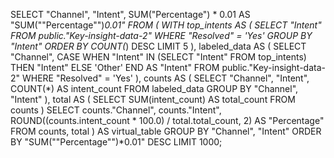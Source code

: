 SELECT "Channel", "Intent", SUM("Percentage") * 0.01 AS "SUM(""Percentage"")*0.01"
FROM (
  WITH top_intents AS (
    SELECT "Intent"
    FROM public."Key-insight-data-2"
    WHERE "Resolved" = 'Yes'
    GROUP BY "Intent"
    ORDER BY COUNT(*) DESC
    LIMIT 5
  ),
  labeled_data AS (
    SELECT
      "Channel",
      CASE 
        WHEN "Intent" IN (SELECT "Intent" FROM top_intents) THEN "Intent"
        ELSE 'Other'
      END AS "Intent"
    FROM public."Key-insight-data-2"
    WHERE "Resolved" = 'Yes'
  ),
  counts AS (
    SELECT 
      "Channel",
      "Intent", 
      COUNT(*) AS intent_count
    FROM labeled_data
    GROUP BY "Channel", "Intent"
  ),
  total AS (
    SELECT 
      SUM(intent_count) AS total_count 
    FROM counts
  )
  SELECT 
    counts."Channel",
    counts."Intent",
    ROUND((counts.intent_count * 100.0) / total.total_count, 2) AS "Percentage"
  FROM counts, total
) AS virtual_table
GROUP BY "Channel", "Intent"
ORDER BY "SUM(""Percentage"")*0.01" DESC
LIMIT 1000;
